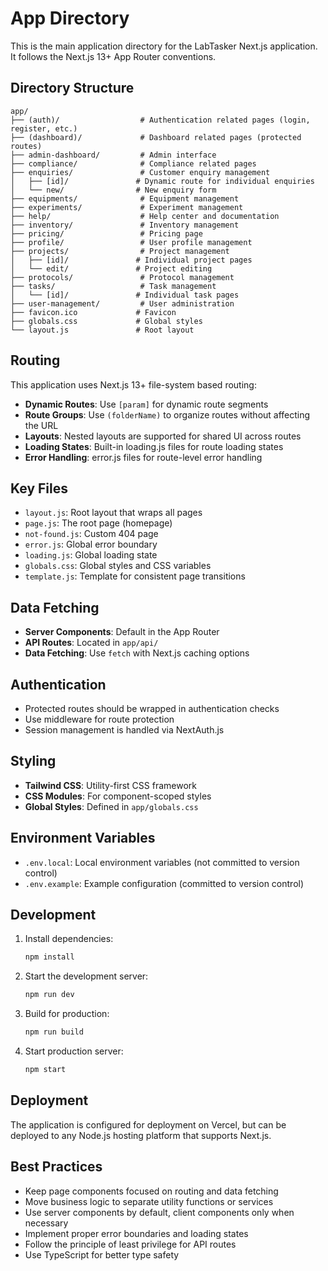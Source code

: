 # App Directory

This is the main application directory for the LabTasker Next.js application. It follows the Next.js 13+ App Router conventions.

## Directory Structure

```
app/
├── (auth)/                  # Authentication related pages (login, register, etc.)
├── (dashboard)/             # Dashboard related pages (protected routes)
├── admin-dashboard/         # Admin interface
├── compliance/              # Compliance related pages
├── enquiries/               # Customer enquiry management
│   ├── [id]/               # Dynamic route for individual enquiries
│   └── new/                # New enquiry form
├── equipments/              # Equipment management
├── experiments/             # Experiment management
├── help/                    # Help center and documentation
├── inventory/               # Inventory management
├── pricing/                 # Pricing page
├── profile/                 # User profile management
├── projects/                # Project management
│   ├── [id]/               # Individual project pages
│   └── edit/               # Project editing
├── protocols/               # Protocol management
├── tasks/                   # Task management
│   └── [id]/               # Individual task pages
├── user-management/         # User administration
├── favicon.ico             # Favicon
├── globals.css             # Global styles
└── layout.js               # Root layout
```

## Routing

This application uses Next.js 13+ file-system based routing:

- **Dynamic Routes**: Use `[param]` for dynamic route segments
- **Route Groups**: Use `(folderName)` to organize routes without affecting the URL
- **Layouts**: Nested layouts are supported for shared UI across routes
- **Loading States**: Built-in loading.js files for route loading states
- **Error Handling**: error.js files for route-level error handling

## Key Files

- `layout.js`: Root layout that wraps all pages
- `page.js`: The root page (homepage)
- `not-found.js`: Custom 404 page
- `error.js`: Global error boundary
- `loading.js`: Global loading state
- `globals.css`: Global styles and CSS variables
- `template.js`: Template for consistent page transitions

## Data Fetching

- **Server Components**: Default in the App Router
- **API Routes**: Located in `app/api/`
- **Data Fetching**: Use `fetch` with Next.js caching options

## Authentication

- Protected routes should be wrapped in authentication checks
- Use middleware for route protection
- Session management is handled via NextAuth.js

## Styling

- **Tailwind CSS**: Utility-first CSS framework
- **CSS Modules**: For component-scoped styles
- **Global Styles**: Defined in `app/globals.css`

## Environment Variables

- `.env.local`: Local environment variables (not committed to version control)
- `.env.example`: Example configuration (committed to version control)

## Development

1. Install dependencies:
   ```bash
   npm install
   ```

2. Start the development server:
   ```bash
   npm run dev
   ```

3. Build for production:
   ```bash
   npm run build
   ```

4. Start production server:
   ```bash
   npm start
   ```

## Deployment

The application is configured for deployment on Vercel, but can be deployed to any Node.js hosting platform that supports Next.js.

## Best Practices

- Keep page components focused on routing and data fetching
- Move business logic to separate utility functions or services
- Use server components by default, client components only when necessary
- Implement proper error boundaries and loading states
- Follow the principle of least privilege for API routes
- Use TypeScript for better type safety
